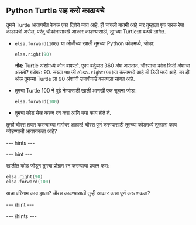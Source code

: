## Python Turtle सह कसे काढायचे

तुमचे Turtle आतापर्यंत केवळ एका दिशेने जात आहे. ही चांगली बातमी आहे जर तुम्हाला एक सरळ रेषा काढायची असेल, परंतु चौकोनासारखे आकार काढण्यासाठी, तुमच्या Turtleला वळावे लागेल.

- `elsa.forward(100)` या ओळीच्या खाली तुमच्या Python कोडमध्ये, जोडा:
    
    ```python
    elsa.right(90)
    ```
    
    **नोंद:** Turtle अंशांमध्ये कोन वापरतो. एका वर्तुळात 360 अंश असतात. चौरसाचा कोन किती अंशाचा असतो? बरोबर: 90. संख्या `90` जी `elsa.right(90)`या कंसामध्ये आहे ती डिग्री मध्ये आहे. तर ही ओळ तुमच्या Turtle ला 90 अंशांनी उजवीकडे वळायला सांगत आहे.

- तुमचा Turtle 100 ने पुढे नेण्यासाठी खाली आणखी एक सूचना जोडा:
    
    ```python
    elsa.forward(100)
    ```

- तुमचा कोड सेव्ह करुन रन करा आणि बघा काय होते ते.

तुम्ही चौरस तयार करण्याच्या मार्गावर आहात! चौरस पूर्ण करण्यासाठी तुमच्या कोडमध्ये तुम्हाला काय जोडण्याची आवश्यकता आहे?

--- hints ---


--- hint ---

खालील कोड जोडून तुमचा प्रोग्राम रन करण्याचा प्रयत्न करा:

```python
elsa.right(90)
elsa.forward(100)
```

याचा परिणाम काय झाला? चौरस काढण्यासाठी तुम्ही आकार कसा पूर्ण करू शकता?

--- /hint ---

--- /hints ---